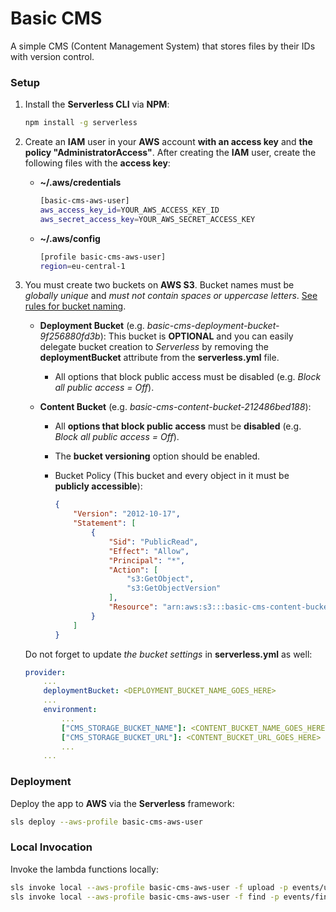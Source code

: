 # Basic CMS

A simple CMS (Content Management System) that stores files by their IDs with version control.

### Setup

1) Install the **Serverless CLI** via **NPM**:

    ```bash
    npm install -g serverless
    ```

2) Create an **IAM** user in your **AWS** account **with an access key** and **the policy "AdministratorAccess"**. After creating the **IAM** user, create the following files with the **access key**:

    - **~/.aws/credentials**
        ```bash
        [basic-cms-aws-user]
        aws_access_key_id=YOUR_AWS_ACCESS_KEY_ID
        aws_secret_access_key=YOUR_AWS_SECRET_ACCESS_KEY
        ```
    
    - **~/.aws/config**
        ```bash
        [profile basic-cms-aws-user]
        region=eu-central-1
        ```

3) You must create two buckets on **AWS S3**. Bucket names must be _globally unique_ and _must not contain spaces or uppercase letters_. [See rules for bucket naming](https://docs.aws.amazon.com/AmazonS3/latest/userguide/bucketnamingrules.html).

    - **Deployment Bucket** (e.g. _basic-cms-deployment-bucket-9f256880fd3b_): This bucket is **OPTIONAL** and you can easily delegate bucket creation to _Serverless_ by removing the **deploymentBucket** attribute from the **serverless.yml** file.

        - All options that block public access must be disabled (e.g. _Block all public access = Off_).

    - **Content Bucket** (e.g. _basic-cms-content-bucket-212486bed188_):

        - All **options that block public access** must be **disabled** (e.g. _Block all public access = Off_).
        - The **bucket versioning** option should be enabled.
        - Bucket Policy (This bucket and every object in it must be **publicly accessible**):

            ```json
            {
                "Version": "2012-10-17",
                "Statement": [
                    {
                        "Sid": "PublicRead",
                        "Effect": "Allow",
                        "Principal": "*",
                        "Action": [
                            "s3:GetObject",
                            "s3:GetObjectVersion"
                        ],
                        "Resource": "arn:aws:s3:::basic-cms-content-bucket-212486bed188/*"
                    }
                ]
            }
            ```

    Do not forget to update _the bucket settings_ in **serverless.yml** as well:

    ```yml
    provider:
        ...
        deploymentBucket: <DEPLOYMENT_BUCKET_NAME_GOES_HERE>
        ...
        environment:
            ...
            ["CMS_STORAGE_BUCKET_NAME"]: <CONTENT_BUCKET_NAME_GOES_HERE>
            ["CMS_STORAGE_BUCKET_URL"]: <CONTENT_BUCKET_URL_GOES_HERE>
            ...
        ...
    ```

### Deployment

Deploy the app to **AWS** via the **Serverless** framework:

```bash
sls deploy --aws-profile basic-cms-aws-user
```

### Local Invocation

Invoke the lambda functions locally:

```bash
sls invoke local --aws-profile basic-cms-aws-user -f upload -p events/upload_image.json
sls invoke local --aws-profile basic-cms-aws-user -f find -p events/find_images.json
```

